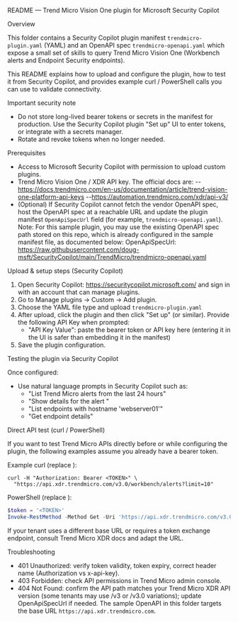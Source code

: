 README — Trend Micro Vision One plugin for Microsoft Security Copilot

Overview

This folder contains a Security Copilot plugin manifest `trendmicro-plugin.yaml` (YAML) and an OpenAPI spec `trendmicro-openapi.yaml` which expose a small set of skills to query Trend Micro Vision One (Workbench alerts and Endpoint Security endpoints).

This README explains how to upload and configure the plugin, how to test it from Security Copilot, and provides example curl / PowerShell calls you can use to validate connectivity.

Important security note

- Do not store long-lived bearer tokens or secrets in the manifest for production. Use the Security Copilot plugin "Set up" UI to enter tokens, or integrate with a secrets manager.
- Rotate and revoke tokens when no longer needed.

Prerequisites

- Access to Microsoft Security Copilot with permission to upload custom plugins.
- Trend Micro Vision One / XDR API key. The official docs are: 
   --https://docs.trendmicro.com/en-us/documentation/article/trend-vision-one-platform-api-keys
   --https://automation.trendmicro.com/xdr/api-v3/
 - (Optional) If Security Copilot cannot fetch the vendor OpenAPI spec, host the OpenAPI spec at a reachable URL and update the plugin manifest `OpenApiSpecUrl` field (for example, `trendmicro-openapi.yaml`).
  Note: For this sample plugin, you may use the existing OpenAPI spec path stored on this repo, which is already configured in the sample manifest file, as documented below:
  OpenApiSpecUrl: https://raw.githubusercontent.com/doug-msft/SecurityCopilot/main/TrendMicro/trendmicro-openapi.yaml 

Upload & setup steps (Security Copilot)

1. Open Security Copilot: https://securitycopilot.microsoft.com/ and sign in with an account that can manage plugins.
2. Go to Manage plugins -> Custom -> Add plugin.
3. Choose the YAML file type and upload `trendmicro-plugin.yaml` 
4. After upload, click the plugin and then click "Set up" (or similar). Provide the following API Key when prompted:
   - "API Key Value": paste the bearer token or API key here (entering it in the UI is safer than embedding it in the manifest)  
5. Save the plugin configuration.

Testing the plugin via Security Copilot

Once configured:
- Use natural language prompts in Security Copilot such as:
  - "List Trend Micro alerts from the last 24 hours"
  - "Show details for the alert <alertId>"
  - "List endpoints with hostname 'webserver01'"
  - "Get endpoint details"

Direct API test (curl / PowerShell)

If you want to test Trend Micro APIs directly before or while configuring the plugin, the following examples assume you already have a bearer token.

Example curl (replace <TOKEN>):

```
curl -H "Authorization: Bearer <TOKEN>" \
  "https://api.xdr.trendmicro.com/v3.0/workbench/alerts?limit=10"
```

PowerShell (replace <TOKEN>):

```powershell
$token = '<TOKEN>'
Invoke-RestMethod -Method Get -Uri 'https://api.xdr.trendmicro.com/v3.0/workbench/alerts?limit=10' -Headers @{ Authorization = "Bearer $token" }
```

If your tenant uses a different base URL or requires a token exchange endpoint, consult Trend Micro XDR docs and adapt the URL.

Troubleshooting

- 401 Unauthorized: verify token validity, token expiry, correct header name (Authorization vs x-api-key).
- 403 Forbidden: check API permissions in Trend Micro admin console.
- 404 Not Found: confirm the API path matches your Trend Micro XDR API version (some tenants may use /v3 or /v3.0 variations); update OpenApiSpecUrl if needed. The sample OpenAPI in this folder targets the base URL `https://api.xdr.trendmicro.com`.



